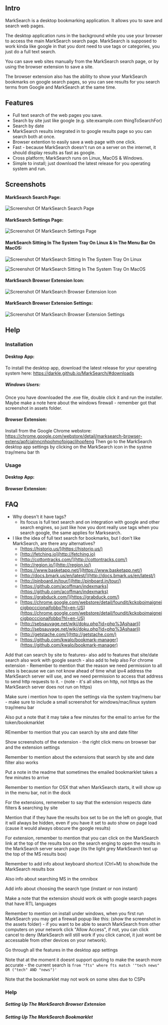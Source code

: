 
## Intro
MarkSearch is a desktop bookmarking application. It allows you to save and search web pages.

The desktop application runs in the background while you use your browser to access the main MarkSearch search page. MarkSearch is supposed to work kinda like google in that you dont need to use tags or categories, you just do a full text search.

You can save web sites manually from the MarkSearch search page, or by using the browser extension to save a site.

The browser extension also has the ability to show your MarkSearch bookmarks on google search pages, so you can see results for you search terms from Google and MarkSearch at the same time.

## Features
- Full text search of the web pages you save.
- Search by site just like google (e.g. site:example.com thingToSearchFor)
- Search by date
- MarkSearch results integrated in to google results page so you can search both at once.
- Browser extention to easily save a web page with one click.
- Fast - because MarkSearch doesn't run on a server on the internet, it should display results as fast as google.
- Cross platform; MarkSearch runs on Linux, MacOS & Windows.
- Simple to install; just download the latest release for you operating system and run.

## Screenshots

#### MarkSearch Search Page:
![Screenshot Of MarkSearch Search Page](/assets/screenshots/MSsearch.png)

#### MarkSearch Settings Page:
![Screenshot Of MarkSearch Settings Page](/assets/screenshots/MSsettingsPage.png)

#### MarkSearch Sitting In The System Tray On Linux & In The Menu Bar On MacOS:
![Screenshot Of MarkSearch Sitting In The System Tray On Linux](/assets/screenshots/systemtrayLinux.png)


![Screenshot Of MarkSearch Sitting In The System Tray On MacOS](/assets/screenshots/menuBarMacOS.png)

#### MarkSearch Browser Extension Icon:
![Screenshot Of MarkSearch Browser Extension Icon](/assets/screenshots/browserExtensionIcon.png)

#### MarkSearch Browser Extension Settings:
![Screenshot Of MarkSearch Browser Extension Settings](/assets/screenshots/extensionOptionsTab1.png)

## Help

### Installation
#### Desktop App:
To install the desktop app, download the latest release for your operating system here: https://darkle.github.io/MarkSearch/#downloads
##### Windows Users:
Once you have downloaded the .exe file, double click it and run the installer.
Maybe make a note here about the windows firewall - remember got that screenshot in assets folder.

#### Browser Extension:
Install from the Google Chrome webstore: https://chrome.google.com/webstore/detail/marksearch-browser-extens/apfcialnncnhpohmofpigaclihopfeng
Then go to the MarkSearch desktop app settings by clicking on the MarkSearch icon in the systme tray/menu bar th

### Usage

#### Desktop App:

#### Browser Extension:


## FAQ
- Why doesn't it have tags?
  - Its focus is full text search and on integration with google and other search engines, so just like how you dont really use tags when you search google, the same applies for Marksearch.
- I like the idea of full text search for bookmarks, but I don't like MarkSearch, are there any alternatives?
  - [https://historio.us/](https://historio.us/)
  - [http://fetching.io](http://fetching.io)
  - [http://cottontracks.com/](http://cottontracks.com/)
  - [http://region.io/](http://region.io/)
  - [https://www.basketapp.net/](https://www.basketapp.net/)
  - [http://docs.bmark.us/en/latest/](http://docs.bmark.us/en/latest/)
  - [http://pinboard.in/tour/](http://pinboard.in/tour/)
  - [https://github.com/acoffman/indexmarks](https://github.com/acoffman/indexmarks)
  - [https://grabduck.com/](https://grabduck.com/)
  - [https://chrome.google.com/webstore/detail/foundit/kckobojmajgneicjgbpcccionajfobbo?hl=en-US](https://chrome.google.com/webstore/detail/foundit/kckobojmajgneicjgbpcccionajfobbo?hl=en-US)
  - [http://sebsauvage.net/wiki/doku.php?id=php%3Ashaarli](http://sebsauvage.net/wiki/doku.php?id=php%3Ashaarli)
  - [http://getstache.com/](http://getstache.com/)
  - [https://github.com/kwalo/bookmark-manager](https://github.com/kwalo/bookmark-manager)


Add that can search by site to features- also add to features that site/date search also work with google search - also add to help also
For chrome extension - Remember to mention that the reason we need permission to all sites is because we can not know ahead of time
what ipv4 address the MarkSearch server will use, and we need permission to access that address to send http
requests to it. - (note - it's all sites on http, not https as the MarkSearch server does not run on https)

Make sure i mention how to open the settings via the system tray/menu bar - make sure to include a small screenshot for windows/mac/linux system tray/menu bar

Also put a note that it may take a few minutes for the email to arrive for the token/bookmarklet

REmember to mention that you can search by site and date filter

Show screenshots of the extension - the right click menu on browser bar and the extension settings

Remember to mention about the extensions that search by site and date filter also works

Put a note in the readme that sometimes the emailed bookmarklet takes a few minutes to arrive

Remember to mention for OSX that when MarkSearch starts, it will show up in the menu bar, not in the dock

For the extensions, rememeber to say that the extension respects date filters & searching by site

Mention that if they have the results box set to be on the left on google, that it will always be hidden, even if you have it set to auto show on page load (cause it would always obscure the google results)

For extension, remember to mention that you can click on the MarkSearch link at the top of the results box on the search enging to open the results in the MarkSearch server search page (its the light grey MarkSearch text up the top of the MS results box)

Remember to add info about keyboard shortcut (Ctrl+M) to show/hide the MarkSearch results box

Also info about searching MS in the omnibox

Add info about choosing the search type (instant or non instant)

Make a note that the extension should work ok with google search pages that have RTL languages

Remember to mention on install under windows, when you first run MarkSearch you may get a firewall popup like this: (show the screenshot in the assets folder) - if you want to be able to search MarkSearch from other computers on your network click "Allow Access", if not, you can click cancel to deny (MarkSearch will still work if you click cancel, it just wont be accessable from other devices on your network).

Go through all the features in the desktop app settings

Note that at the moment it doesnt support quoting to make the search more accurate - the current search is `from "fts" where fts match '"tech news" OR ("tech" AND "news")'`

Note that the bookmarklet may not work on some sites due to CSPs

### Help

##### Setting Up The MarkSearch Browser Extension

##### Setting Up The MarkSearch Bookmarklet
